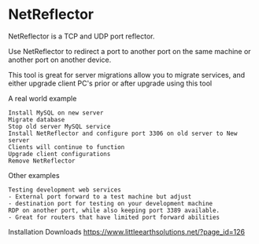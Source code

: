 # NetReflector
NetReflector is a TCP and UDP port reflector.

Use NetReflector to redirect a port to another port on the same machine or another port on another device.

This tool is great for server migrations allow you to migrate services, and either upgrade client PC's prior or after upgrade using this tool

A real world example

    Install MySQL on new server
    Migrate database
    Stop old server MySQL service
    Install NetReflector and configure port 3306 on old server to New server
    Clients will continue to function
    Upgrade client configurations
    Remove NetReflector

Other examples

    Testing development web services
    - External port forward to a test machine but adjust
    - destination port for testing on your development machine
    RDP on another port, while also keeping port 3389 available.
    - Great for routers that have limited port forward abilities


Installation Downloads
https://www.littleearthsolutions.net/?page_id=126

